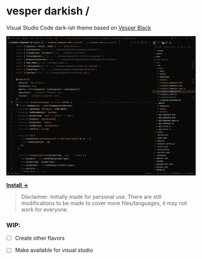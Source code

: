 # vesper darkish /

Visual Studio Code dark-ish theme based on [Vesper Black](https://github.com/michaljach/vesper-black)

![image](https://raw.githubusercontent.com/lucianesantcs/vesper-darkish/main/angular-code-example.png)

<a href="https://marketplace.visualstudio.com/items?itemName=jach.vesper-black"><strong>Install →</strong></a>

> Disclaimer: Initially made for personal use. There are still modifications to be made to cover more files/languages, it may not work for everyone.

### WIP:
- [ ] Create other flavors
- [ ] Make available for visual studio

